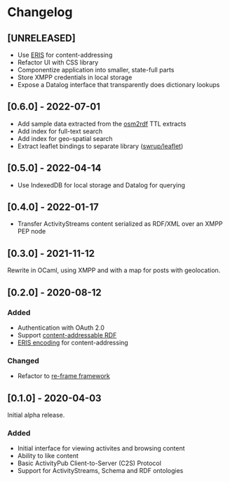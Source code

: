 # Changelog

## [UNRELEASED]

- Use [ERIS](http://purl.org/eris) for content-addressing
- Refactor UI with CSS library
- Componentize application into smaller, state-full parts
- Store XMPP credentials in local storage
- Expose a Datalog interface that transparently does dictionary lookups

## [0.6.0] - 2022-07-01

- Add sample data extracted from the [osm2rdf](https://osm2rdf.cs.uni-freiburg.de/) TTL extracts
- Add index for full-text search
- Add index for geo-spatial search
- Extract leaflet bindings to separate library ([swrup/leaflet](https://git.zapashcanon.fr/swrup/leaflet))

## [0.5.0] - 2022-04-14

- Use IndexedDB for local storage and Datalog for querying

## [0.4.0] - 2022-01-17

- Transfer ActivityStreams content serialized as RDF/XML over an XMPP PEP node

## [0.3.0] - 2021-11-12

Rewrite in OCaml, using XMPP and with a map for posts with geolocation.

## [0.2.0] - 2020-08-12

### Added

- Authentication with OAuth 2.0
- Support [content-addressable RDF](https://openengiadina.net/papers/content-addressable-rdf.html)
- [ERIS encoding](https://openengiadina.net/papers/eris.html) for content-addressing

### Changed

- Refactor to [re-frame framework](https://day8.github.io/re-frame/re-frame/)

## [0.1.0] - 2020-04-03

Initial alpha release.

### Added

- Initial interface for viewing activites and browsing content
- Ability to like content
- Basic ActivityPub Client-to-Server (C2S) Protocol
- Support for ActivityStreams, Schema and RDF ontologies
